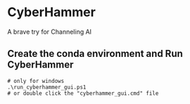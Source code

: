 # CyberHammer
A brave try for Channeling AI

## Create the conda environment and Run CyberHammer

```shell
# only for windows
.\run_cyberhammer_gui.ps1
# or double click the "cyberhammer_gui.cmd" file
```